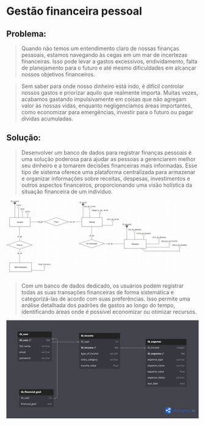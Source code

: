 # Gestão financeira pessoal


## Problema:
>  Quando não temos um entendimento claro de nossas finanças pessoais, estamos navegando às cegas em um mar de incertezas financeiras. Isso pode levar a gastos excessivos, endividamento, falta de planejamento para o futuro e até mesmo dificuldades em alcançar nossos objetivos financeiros.

> Sem saber para onde nosso dinheiro está indo, é difícil controlar nossos gastos e priorizar aquilo que realmente importa. Muitas vezes, acabamos gastando impulsivamente em coisas que não agregam valor às nossas vidas, enquanto negligenciamos áreas importantes, como economizar para emergências, investir para o futuro ou pagar dívidas acumuladas.

## Solução:

>   Desenvolver um banco de dados para registrar finanças pessoais é uma solução poderosa para ajudar as pessoas a gerenciarem melhor seu dinheiro e a tomarem decisões financeiras mais informadas. Esse tipo de sistema oferece uma plataforma centralizada para armazenar e organizar informações sobre receitas, despesas, investimentos e outros aspectos financeiros, proporcionando uma visão holística da situação financeira de um indivíduo.

![diagrama conceitual](./images/conceptual-model.PNG)

> Com um banco de dados dedicado, os usuários podem registrar todas as suas transações financeiras de forma sistemática e categorizá-las de acordo com suas preferências. Isso permite uma análise detalhada dos padrões de gastos ao longo do tempo, identificando áreas onde é possível economizar ou otimizar recursos.

![](./images/logic-model.png)